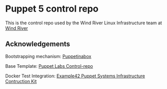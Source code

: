 # Puppet 5 control repo

This is the control repo used by the Wind River Linux Infrastructure
team at [Wind River](http://windriver.com/products/linux.html)

## Acknowledgements

Bootstrapping mechanism: [Puppetinabox](https://github.com/puppetinabox/controlrepo)

Base Template: [Puppet Labs Control-repo](https://github.com/puppetlabs/control-repo)

Docker Test Integration: [Example42 Puppet Systems Infrastructure Contruction Kit](https://github.com/example42/psick)
